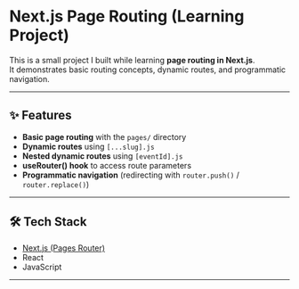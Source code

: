 # Next.js Page Routing (Learning Project)

This is a small project I built while learning **page routing in Next.js**.  
It demonstrates basic routing concepts, dynamic routes, and programmatic navigation.

---

## ✨ Features

-  **Basic page routing** with the `pages/` directory  
-  **Dynamic routes** using `[...slug].js`  
-  **Nested dynamic routes** using `[eventId].js`  
-  **useRouter() hook** to access route parameters  
-  **Programmatic navigation** (redirecting with `router.push()` / `router.replace()`)  

---

## 🛠️ Tech Stack

- [Next.js (Pages Router)](https://nextjs.org/docs/pages)  
- React  
- JavaScript  

---